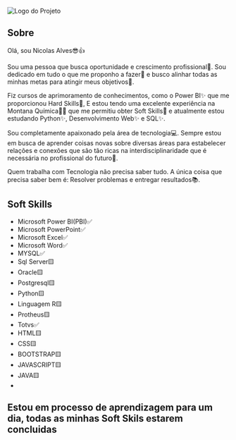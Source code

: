 ![Logo do Projeto](https://github.com/Nicolas-Alves-De-Oliveira/Projetos/blob/f3f94f7cfddacfc4d71a78e9b7ce5a09ac5db98d/Dados/Info.png)

## Sobre
 
Olá, sou Nicolas Alves😎👍

Sou uma pessoa que busca oportunidade e crescimento profissional🚀. Sou dedicado em tudo o que me proponho a fazer📝 e busco alinhar todas as minhas metas para atingir meus objetivos🎯.

Fiz cursos de aprimoramento de conhecimentos, como o Power BI✨ que me proporcionou Hard Skills🔧, E estou tendo uma excelente experiência na Montana Química🌃🧪 que me permitiu obter Soft Skills🔎 e atualmente estou estudando Python✨, Desenvolvimento Web✨ e SQL✨.

Sou completamente apaixonado pela área de tecnologia💻. Sempre estou em busca de aprender coisas novas sobre diversas áreas para estabelecer relações e conexões que são tão ricas na interdisciplinaridade que é necessária no profissional do futuro🦾.

Quem trabalha com Tecnologia não precisa saber tudo. A única coisa que precisa saber bem é: Resolver problemas e entregar resultados📚.
 
 ## Soft Skills
 - Microsoft Power BI(PBI)✅
 - Microsoft PowerPoint✅
 - Microsoft Excel✅
 - Microsoft Word✅
 - MYSQL✅
 - Sql Server🟨
 - Oracle🟨
 - Postgresql🟨
 - Python🟨
 - Linguagem R🟨
 - Protheus🟨
 - Totvs✅
 - HTML🟨
 - CSS🟨
 - BOOTSTRAP🟨
 - JAVASCRIPT🟨
 - JAVA🟨
 - 
## Estou em processo de aprendizagem para um dia, todas as minhas Soft Skils estarem concluidas
